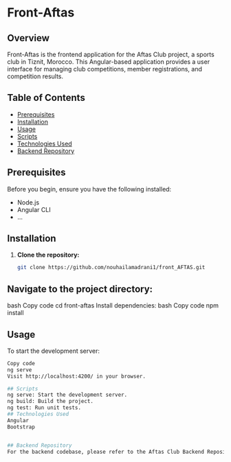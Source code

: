 # Front-Aftas

## Overview

Front-Aftas is the frontend application for the Aftas Club project, a sports club in Tiznit, Morocco. This Angular-based application provides a user interface for managing club competitions, member registrations, and competition results.

## Table of Contents

- [Prerequisites](#prerequisites)
- [Installation](#installation)
- [Usage](#usage)
- [Scripts](#scripts)
- [Technologies Used](#technologies-used)
- [Backend Repository](#backend-repository)


## Prerequisites

Before you begin, ensure you have the following installed:

- Node.js
- Angular CLI
- ...

## Installation

1. **Clone the repository:**
   ```bash
   git clone https://github.com/nouhailamadrani1/front_AFTAS.git
   
## Navigate to the project directory:

bash
Copy code
cd front-aftas
Install dependencies:
bash
Copy code
npm install
## Usage
To start the development server:

  ```bash
Copy code
ng serve
Visit http://localhost:4200/ in your browser.

 ## Scripts
ng serve: Start the development server.
ng build: Build the project.
ng test: Run unit tests.
## Technologies Used
Angular
Bootstrap


 ## Backend Repository
For the backend codebase, please refer to the Aftas Club Backend Repository https://github.com/nouhailamadrani1/Comp-tition-AFTAS-.


